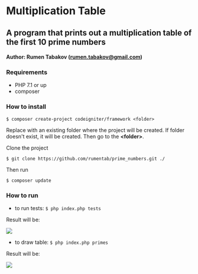 # Multiplication Table

## A program that prints out a multiplication table of the first 10 prime numbers

#### Author: Rumen Tabakov (rumen.tabakov@gmail.com)


### Requirements
- PHP 7.1 or up
- composer

### How to install
`$ composer create-project codeigniter/framework <folder>`

Replace <folder> with an existing folder where the project will be created. If folder doesn&apos;t exist, it will be created. Then go to the **&lt;folder&gt;**.

Clone the project

`$ git clone https://github.com/rumentab/prime_numbers.git ./`

Then run

`$ composer update`

### How to run
- to run tests:
`$ php index.php tests`

Result will be: 

![](http://i67.tinypic.com/fvzj4h.png)

- to draw table:
`$ php index.php primes`

Result will be: 

![](http://i67.tinypic.com/2vdqr74.png)
